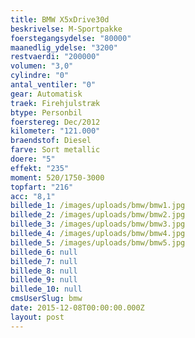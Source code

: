 ```yaml
---
title: BMW X5xDrive30d
beskrivelse: M-Sportpakke
foerstegangsydelse: "80000"
maanedlig_ydelse: "3200"
restvaerdi: "200000"
volumen: "3,0"
cylindre: "0"
antal_ventiler: "0"
gear: Automatisk
traek: Firehjulstræk
btype: Personbil
foerstereg: Dec/2012
kilometer: "121.000"
braendstof: Diesel
farve: Sort metallic
doere: "5"
effekt: "235"
moment: 520/1750-3000
topfart: "216"
acc: "8,1"
billede_1: /images/uploads/bmw/bmw1.jpg
billede_2: /images/uploads/bmw/bmw2.jpg
billede_3: /images/uploads/bmw/bmw3.jpg
billede_4: /images/uploads/bmw/bmw4.jpg
billede_5: /images/uploads/bmw/bmw5.jpg
billede_6: null
billede_7: null
billede_8: null
billede_9: null
billede_10: null
cmsUserSlug: bmw
date: 2015-12-08T00:00:00.000Z
layout: post
---
```


